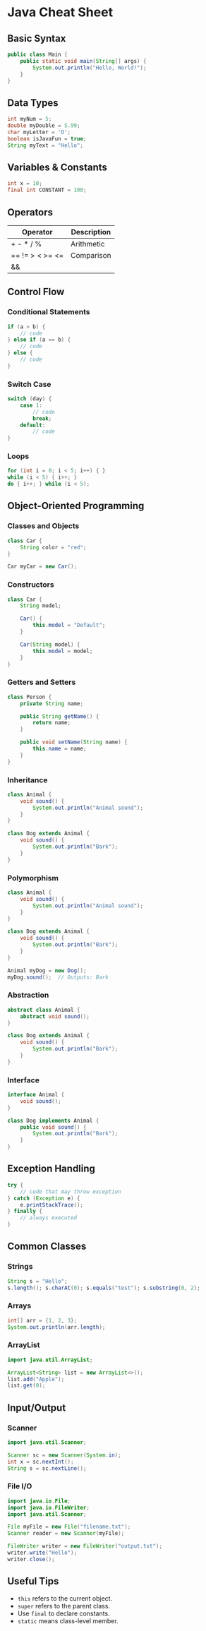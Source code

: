 # Java Cheat Sheet

## Basic Syntax

```java
public class Main {
    public static void main(String[] args) {
        System.out.println("Hello, World!");
    }
}
```

## Data Types

```java
int myNum = 5;
double myDouble = 5.99;
char myLetter = 'D';
boolean isJavaFun = true;
String myText = "Hello";
```

## Variables & Constants

```java
int x = 10;
final int CONSTANT = 100;
```

## Operators

| Operator | Description       |
|----------|-------------------|
| + - * / % | Arithmetic        |
| == != > < >= <= | Comparison |
| && || !   | Logical           |

## Control Flow

### Conditional Statements

```java
if (a > b) {
    // code
} else if (a == b) {
    // code
} else {
    // code
}
```

### Switch Case

```java
switch (day) {
    case 1:
        // code
        break;
    default:
        // code
}
```

### Loops

```java
for (int i = 0; i < 5; i++) { }
while (i < 5) { i++; }
do { i++; } while (i < 5);
```

## Object-Oriented Programming

### Classes and Objects

```java
class Car {
    String color = "red";
}

Car myCar = new Car();
```

### Constructors

```java
class Car {
    String model;

    Car() {
        this.model = "Default";
    }

    Car(String model) {
        this.model = model;
    }
}
```

### Getters and Setters

```java
class Person {
    private String name;

    public String getName() {
        return name;
    }

    public void setName(String name) {
        this.name = name;
    }
}
```

### Inheritance

```java
class Animal {
    void sound() {
        System.out.println("Animal sound");
    }
}

class Dog extends Animal {
    void sound() {
        System.out.println("Bark");
    }
}
```

### Polymorphism

```java
class Animal {
    void sound() {
        System.out.println("Animal sound");
    }
}

class Dog extends Animal {
    void sound() {
        System.out.println("Bark");
    }
}

Animal myDog = new Dog();
myDog.sound();  // Outputs: Bark
```

### Abstraction

```java
abstract class Animal {
    abstract void sound();
}

class Dog extends Animal {
    void sound() {
        System.out.println("Bark");
    }
}
```

### Interface

```java
interface Animal {
    void sound();
}

class Dog implements Animal {
    public void sound() {
        System.out.println("Bark");
    }
}
```

## Exception Handling

```java
try {
    // code that may throw exception
} catch (Exception e) {
    e.printStackTrace();
} finally {
    // always executed
}
```

## Common Classes

### Strings

```java
String s = "Hello";
s.length(); s.charAt(0); s.equals("test"); s.substring(0, 2);
```

### Arrays

```java
int[] arr = {1, 2, 3};
System.out.println(arr.length);
```

### ArrayList

```java
import java.util.ArrayList;

ArrayList<String> list = new ArrayList<>();
list.add("Apple");
list.get(0);
```

## Input/Output

### Scanner

```java
import java.util.Scanner;

Scanner sc = new Scanner(System.in);
int x = sc.nextInt();
String s = sc.nextLine();
```

### File I/O

```java
import java.io.File;
import java.io.FileWriter;
import java.util.Scanner;

File myFile = new File("filename.txt");
Scanner reader = new Scanner(myFile);

FileWriter writer = new FileWriter("output.txt");
writer.write("Hello");
writer.close();
```

## Useful Tips

- `this` refers to the current object.
- `super` refers to the parent class.
- Use `final` to declare constants.
- `static` means class-level member.